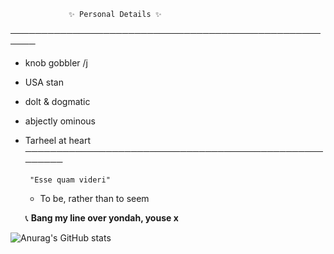 

                 ✨ Personal Details ✨

──────────────────────────────────────────────────────
  - knob gobbler /j
  - USA stan
  - dolt & dogmatic
  - abjectly ominous
  - Tarheel at heart
──────────────────────────────────────────────────────

         "Esse quam videri"  
     - To be, rather than to seem

      📞 **Bang my line over yondah, youse x**
    
![Anurag's GitHub stats](https://github-readme-stats.vercel.app/api?username=Vtom21&show_icons=true&theme=radical)
